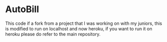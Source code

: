 # AutoBill
This code if a fork from a project that I was working on with my juniors, this is modified to run on localhost and now heroku, if you want to run it on heroku please do refer to the main repository.
